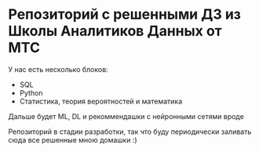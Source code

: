 # Репозиторий с решенными ДЗ из Школы Аналитиков Данных от МТС

У нас есть несколько блоков:

* SQL
* Python
* Статистика, теория вероятностей и математика

Дальше будет ML, DL и рекоммендашки с нейронными сетями вроде


Репозиторий в стадии разработки, так что буду периодически заливать сюда все решенные мною домашки :)